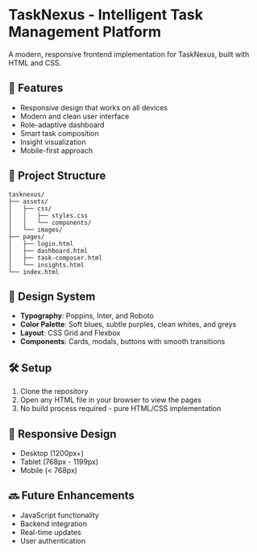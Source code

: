 # TaskNexus - Intelligent Task Management Platform

A modern, responsive frontend implementation for TaskNexus, built with HTML and CSS.

## 🚀 Features

- Responsive design that works on all devices
- Modern and clean user interface
- Role-adaptive dashboard
- Smart task composition
- Insight visualization
- Mobile-first approach

## 📁 Project Structure

```
tasknexus/
├── assets/
│   ├── css/
│   │   ├── styles.css
│   │   └── components/
│   └── images/
├── pages/
│   ├── login.html
│   ├── dashboard.html
│   ├── task-composer.html
│   └── insights.html
└── index.html
```

## 🎨 Design System

- **Typography**: Poppins, Inter, and Roboto
- **Color Palette**: Soft blues, subtle purples, clean whites, and greys
- **Layout**: CSS Grid and Flexbox
- **Components**: Cards, modals, buttons with smooth transitions

## 🛠️ Setup

1. Clone the repository
2. Open any HTML file in your browser to view the pages
3. No build process required - pure HTML/CSS implementation

## 📱 Responsive Design

- Desktop (1200px+)
- Tablet (768px - 1199px)
- Mobile (< 768px)

## 🔜 Future Enhancements

- JavaScript functionality
- Backend integration
- Real-time updates
- User authentication